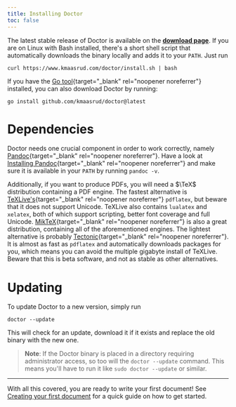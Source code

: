 ```yaml
---
title: Installing Doctor
toc: false
---
```


The latest stable release of Doctor is available on the [**download page**](https://dl.equinox.io/kmaasrud/doctor/stable). If you are on Linux with Bash installed, there's a short shell script that automatically downloads the binary locally and adds it to your `PATH`. Just run

```shell
curl https://www.kmaasrud.com/doctor/install.sh | bash
```

If you have the [Go tool](https://golang.org/doc/install){target="_blank" rel="noopener noreferrer"} installed, you can also download Doctor by running:

```shell
go install github.com/kmaasrud/doctor@latest
```

# Dependencies

Doctor needs one crucial component in order to work correctly, namely [Pandoc](https://pandoc.org/){target="_blank" rel="noopener noreferrer"}. Have a look at [Installing Pandoc](https://pandoc.org/installing.html){target="_blank" rel="noopener noreferrer"} and make sure it is available in your `PATH` by running `pandoc -v`.

Additionally, if you want to produce PDFs, you will need a $\TeX$ distribution containing a PDF engine. The fastest alternative is [TeXLive's](https://tug.org/texlive/){target="_blank" rel="noopener noreferrer"} `pdflatex`, but beware that it does not support Unicode. TeXLive also contains `lualatex` and `xelatex`, both of which support scripting, better font coverage and full Unicode. [MikTeX](https://miktex.org/){target="_blank" rel="noopener noreferrer"} is also a great distribution, containing all of the aforementioned engines. The lightest alternative is probably [Tectonic](https://tectonic-typesetting.github.io/){target="_blank" rel="noopener noreferrer"}. It is almost as fast as `pdflatex` and automatically downloads packages for you, which means you can avoid the multiple gigabyte install of TeXLive. Beware that this is beta software, and not as stable as other alternatives. 

# Updating

To update Doctor to a new version, simply run

```shell
doctor --update
```

This will check for an update, download it if it exists and replace the old binary with the new one.

> **Note**: If the Doctor binary is placed in a directory requiring administrator access, so too will the `doctor --update` command. This means you'll have to run it like `sudo doctor --update` or similar.

---

With all this covered, you are ready to write your first document! See [Creating your first document](creating-your-first-document) for a quick guide on how to get started.

